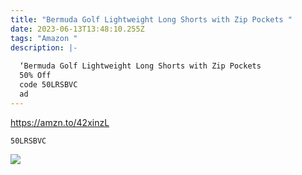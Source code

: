```yaml
---
title: "Bermuda Golf Lightweight Long Shorts with Zip Pockets "
date: 2023-06-13T13:48:10.255Z
tags: "Amazon "
description: |-
  
  ‘Bermuda Golf Lightweight Long Shorts with Zip Pockets 
  50% Off 
  code 50LRSBVC 
  ad
---
```

<!--StartFragment-->

 https://amzn.to/42xinzL  <pre><code class="language-js" data-prismjs-copy="Click to Copy">50LRSBVC </code></pre>

![](https://m.media-amazon.com/images/I/41iOWK3oX3L._SR400,400_.jpg)

<!--EndFragment-->